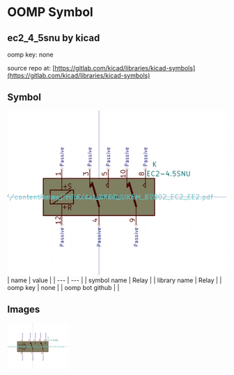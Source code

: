 # OOMP Symbol  
## ec2_4_5snu  by kicad  
  
oomp key: none  
  
source repo at: [https://gitlab.com/kicad/libraries/kicad-symbols](https://gitlab.com/kicad/libraries/kicad-symbols)  
## Symbol  
  
[![working.png](working_600.png)](working.png)  
| name | value | 
| --- | --- | 
| symbol name | Relay | 
| library name | Relay | 
| oomp key | none | 
| oomp bot github |  | 
## Images  
  
[![working.png](working_140.png)](working.png)  
